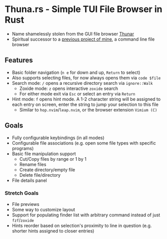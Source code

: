 # Thuna.rs - Simple TUI File Browser in Rust
- Name shamelessly stolen from the GUI file browser [Thunar](https://wiki.archlinux.org/title/Thunar)
- Spiritual successor to a [previous project of mine](https://github.com/DylanBulfin/rust_practice/tree/main/filebrowser), a command line file browser

## Features
- Basic folder navigation (`n e` for down and up, `Return` to select)
- Also supports selecting files, for now always opens them via `code $file`
- Search mode: `/` opens a recursive directory search via `ignore::Walk`
    - Zoxide mode: `z` opens interactive `zoxide` search
    - For either mode exit via `Esc` or select an entry via `Return`
- Hint mode: `f` opens hint mode. A 1-2 character string will be assigned to each entry on screen, enter the string to jump your selection to this file
    - Similar to `hop.nvim`/`leap.nvim`, or the browser extension `Vimium (C)`

## Goals
- Fully configurable keybindings (in all modes)
- Configurable file associations (e.g. open some file types with specific programs)
- Basic file manipulation support
    - Cut/Copy files by range or 1 by 1
    - Rename files
    - Create directory/empty file
    - Delete file/directory
- File details panel

### Stretch Goals
- File previews
- Some way to customize layout
- Support for populating finder list with arbitrary command instead of just `fzf`/`zoxide`
- Hints reorder based on selection's proximity to line in question (e.g. shorter hints assigned to closer entries)